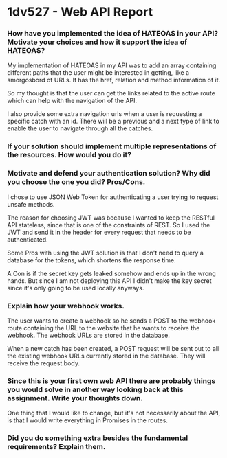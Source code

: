 # 1dv527 - Web API Report

### How have you implemented the idea of HATEOAS in your API? Motivate your choices and how it support the idea of HATEOAS?

My implementation of HATEOAS in my API was to add an array containing different paths that the user might be interested in getting, like a smorgosbord of URLs. It has the href, relation and method information of it. 

So my thought is that the user can get the links related to the active route which can help with the navigation of the API. 

I also provide some extra navigation urls when a user is requesting a specific catch with an id. There will be a previous and a next type of link to enable the user to navigate through all the catches.

### If your solution should implement multiple representations of the resources. How would you do it?



### Motivate and defend your authentication solution? Why did you choose the one you did? Pros/Cons.

I chose to use JSON Web Token for authenticating a user trying to request unsafe methods. 

The reason for choosing JWT was because I wanted to keep the RESTful API stateless, since that is one of the constraints of REST. So I used the JWT and send it in the header for every request that needs to be authenticated. 

Some Pros with using the JWT solution is that I don't need to query a database for the tokens, which shortens the response time. 

A Con is if the secret key gets leaked somehow and ends up in the wrong hands. But since I am not deploying this API I didn't make the key secret since it's only going to be used locally anyways. 

### Explain how your webhook works.

The user wants to create a webhook so he sends a POST to the webhook route containing the URL to the website that he wants to receive the webhook. The webhook URLs are stored in the database.

When a new catch has been created, a POST request will be sent out to all the existing webhook URLs currently stored in the database. They will receive the request.body.

### Since this is your first own web API there are probably things you would solve in another way looking back at this assignment. Write your thoughts down.

One thing that I would like to change, but it's not necessarily about the API, is that I would write everything in Promises in the routes. 

### Did you do something extra besides the fundamental requirements? Explain them.

